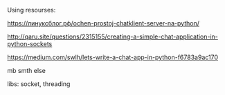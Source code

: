 Using resourses:

https://линуксблог.рф/ochen-prostoj-chatklient-server-na-python/


http://qaru.site/questions/2315155/creating-a-simple-chat-application-in-python-sockets


https://medium.com/swlh/lets-write-a-chat-app-in-python-f6783a9ac170

mb smth else

libs:
socket, threading
